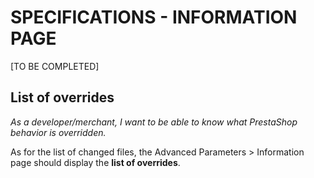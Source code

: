 # **SPECIFICATIONS - INFORMATION PAGE**


[TO BE COMPLETED]

## List of overrides

_As a developer/merchant, I want to be able to know what PrestaShop behavior is overridden._

As for the list of changed files, the Advanced Parameters > Information page should display the **list of overrides**.
